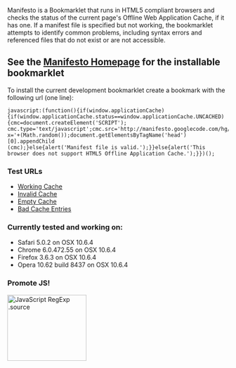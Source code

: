 Manifesto is a Bookmarklet that runs in HTML5 compliant browsers and checks the status of the current page's Offline Web Application Cache, if it has one.  If a manifest file is specified but not working, the bookmarklet attempts to identify common problems, including syntax errors and referenced files that do not exist or are not accessible.

## See the [Manifesto Homepage](http://manifesto.ericdelabar.com/) for the installable bookmarklet ##

To install the current development bookmarklet create a bookmark with the following url (one line):

```
javascript:(function(){if(window.applicationCache){if(window.applicationCache.status==window.applicationCache.UNCACHED){cmc=document.createElement('SCRIPT');
cmc.type='text/javascript';cmc.src='http://manifesto.googlecode.com/hg/manifesto.js?x='+(Math.random());document.getElementsByTagName('head')[0].appendChild
(cmc);}else{alert('Manifest file is valid.');}}else{alert('This browser does not support HTML5 Offline Application Cache.');}})();
```

### Test URLs ###
  * [Working Cache](http://manifesto.ericdelabar.com/tests/good.html)
  * [Invalid Cache](http://manifesto.ericdelabar.com/tests/invalid.html)
  * [Empty Cache](http://manifesto.ericdelabar.com/tests/empty.html)
  * [Bad Cache Entries](http://manifesto.ericdelabar.com/tests/bad.html)

### Currently tested and working on: ###
  * Safari 5.0.2 on OSX 10.6.4
  * Chrome 6.0.472.55 on OSX 10.6.4
  * Firefox 3.6.3 on OSX 10.6.4
  * Opera 10.62 build 8437 on OSX 10.6.4

### Promote JS! ###
<a href='https://developer.mozilla.org/en/JavaScript/Reference/Global_Objects/RegExp' title='JavaScript RegExp .source'><img src='http://static.jsconf.us/promotejsh.gif' alt='JavaScript RegExp .source' height='150' width='180' /></a>